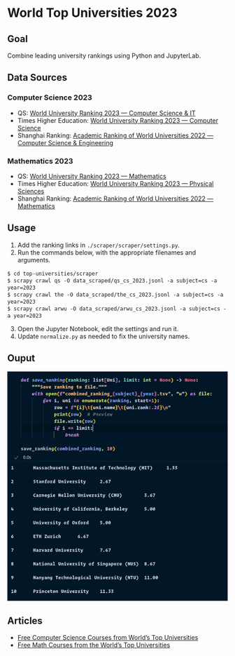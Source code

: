 # World Top Universities 2023

## Goal

Combine leading university rankings using Python and JupyterLab.

## Data Sources

### Computer Science 2023

* QS: [World University Ranking 2023 — Computer Science & IT](https://www.topuniversities.com/university-rankings/university-subject-rankings/2023/computer-science-information-systems)
* Times Higher Education: [World University Ranking 2023 — Computer Science](https://www.timeshighereducation.com/world-university-rankings/2023/subject-ranking/computer-science)
* Shanghai Ranking: [Academic Ranking of World Universities 2022 — Computer Science & Engineering](https://www.shanghairanking.com/rankings/gras/2022/RS0210)

### Mathematics 2023

* QS: [World University Ranking 2023 — Mathematics](https://www.topuniversities.com/university-rankings/university-subject-rankings/2023/mathematics)
* Times Higher Education: [World University Ranking 2023 — Physical Sciences](https://www.timeshighereducation.com/world-university-rankings/2023/subject-ranking/physical-sciences)
* Shanghai Ranking: [Academic Ranking of World Universities 2022 — Mathematics](https://www.shanghairanking.com/rankings/gras/2022/RS0101)

## Usage

1. Add the ranking links in `./scraper/scraper/settings.py`.
2. Run the commands below, with the appropriate filenames and arguments.

```
$ cd top-universities/scraper
$ scrapy crawl qs -O data_scraped/qs_cs_2023.jsonl -a subject=cs -a year=2023
$ scrapy crawl the -O data_scraped/the_cs_2023.jsonl -a subject=cs -a year=2023
$ scrapy crawl arwu -O data_scraped/arwu_cs_2023.jsonl -a subject=cs -a year=2023
```

3. Open the Jupyter Notebook, edit the settings and run it.
4. Update `normalize.py` as needed to fix the university names.

## Ouput

![Top 10 universities for studying computer science in 2023](top-10-universities-cs-2023.png)

## Articles

* [Free Computer Science Courses from World’s Top Universities](https://www.classcentral.com/report/cs-online-courses/)
* [Free Math Courses from the World’s Top Universities](https://www.classcentral.com/report/mathematics-statistics-free-online-courses/)
